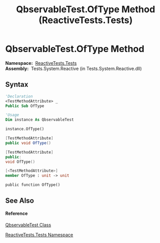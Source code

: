﻿---
title: QbservableTest.OfType Method  (ReactiveTests.Tests)
TOCTitle: OfType Method
ms:assetid: M:ReactiveTests.Tests.QbservableTest.OfType
ms:mtpsurl: https://msdn.microsoft.com/en-us/library/reactivetests.tests.qbservabletest.oftype(v=VS.103)
ms:contentKeyID: 36620189
ms.date: 06/28/2011
mtps_version: v=VS.103
f1_keywords:
- ReactiveTests.Tests.QbservableTest.OfType
dev_langs:
- CSharp
- JScript
- VB
- FSharp
- c++
---

# QbservableTest.OfType Method

**Namespace:**  [ReactiveTests.Tests](hh289046\(v=vs.103\).md)  
**Assembly:**  Tests.System.Reactive (in Tests.System.Reactive.dll)

## Syntax

``` vb
'Declaration
<TestMethodAttribute> _
Public Sub OfType
```

``` vb
'Usage
Dim instance As QbservableTest

instance.OfType()
```

``` csharp
[TestMethodAttribute]
public void OfType()
```

``` c++
[TestMethodAttribute]
public:
void OfType()
```

``` fsharp
[<TestMethodAttribute>]
member OfType : unit -> unit 
```

``` jscript
public function OfType()
```

## See Also

#### Reference

[QbservableTest Class](hh315250\(v=vs.103\).md)

[ReactiveTests.Tests Namespace](hh289046\(v=vs.103\).md)

